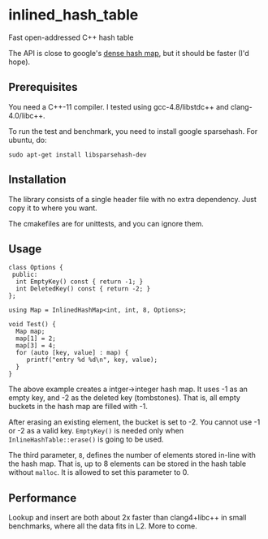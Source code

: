 # inlined_hash_table

Fast open-addressed C++ hash table

The API is close to
google's
[dense hash map](http://goog-sparsehash.sourceforge.net/doc/dense_hash_map.html),
but it should be faster (I'd hope).

## Prerequisites

You need a C++-11 compiler. I tested using gcc-4.8/libstdc++ and clang-4.0/libc++.

To run the test and benchmark, you need to install google sparsehash. For ubuntu, do:

    sudo apt-get install libsparsehash-dev


## Installation

The library consists of a single header file with no extra dependency. Just copy
it to where you want.

The cmakefiles are for unittests, and you can ignore them.

## Usage

```
class Options {
 public:
  int EmptyKey() const { return -1; }
  int DeletedKey() const { return -2; }
};

using Map = InlinedHashMap<int, int, 8, Options>;

void Test() {
  Map map;
  map[1] = 2;
  map[3] = 4;
  for (auto [key, value] : map) {
     printf("entry %d %d\n", key, value);
  }
}
```

The above example creates a intger→integer hash map. It uses -1 as an empty key,
and -2 as the deleted key (tombstones). That is, all empty buckets in the hash
map are filled with -1.

After erasing an existing element, the bucket is set to -2. You cannot use -1 or
-2 as a valid key. `EmptyKey()` is needed only when `InlineHashTable::erase()`
is going to be used.

The third parameter, `8`, defines the number of elements stored in-line with the
hash map. That is, up to 8 elements can be stored in the hash table without
`malloc`. It is allowed to set this parameter to 0.


## Performance

Lookup and insert are both about 2x faster than clang4+libc++ in small
benchmarks, where all the data fits in L2. More to come.
